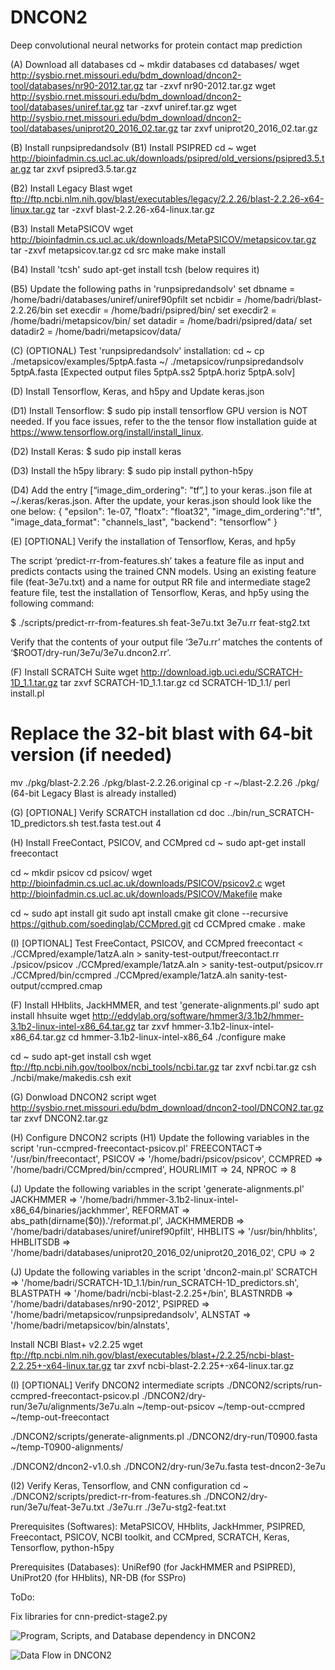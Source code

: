 # DNCON2
Deep convolutional neural networks for protein contact map prediction

(A) Download all databases
cd ~
mkdir databases
cd databases/
wget http://sysbio.rnet.missouri.edu/bdm_download/dncon2-tool/databases/nr90-2012.tar.gz
tar -zxvf nr90-2012.tar.gz
wget http://sysbio.rnet.missouri.edu/bdm_download/dncon2-tool/databases/uniref.tar.gz
tar -zxvf uniref.tar.gz 
wget http://sysbio.rnet.missouri.edu/bdm_download/dncon2-tool/databases/uniprot20_2016_02.tar.gz 
tar zxvf uniprot20_2016_02.tar.gz 

(B) Install runpsipredandsolv
(B1) Install PSIPRED
cd ~
wget http://bioinfadmin.cs.ucl.ac.uk/downloads/psipred/old_versions/psipred3.5.tar.gz
tar zxvf psipred3.5.tar.gz

(B2) Install Legacy Blast
wget ftp://ftp.ncbi.nlm.nih.gov/blast/executables/legacy/2.2.26/blast-2.2.26-x64-linux.tar.gz
tar -zxvf blast-2.2.26-x64-linux.tar.gz

(B3) Install MetaPSICOV
wget http://bioinfadmin.cs.ucl.ac.uk/downloads/MetaPSICOV/metapsicov.tar.gz
tar -zxvf metapsicov.tar.gz
cd src
make
make install

(B4) Install 'tcsh'
sudo apt-get install tcsh (below requires it)

(B5) Update the following paths in 'runpsipredandsolv'
set dbname = /home/badri/databases/uniref/uniref90pfilt
set ncbidir = /home/badri/blast-2.2.26/bin
set execdir = /home/badri/psipred/bin/
set execdir2 = /home/badri/metapsicov/bin/
set datadir = /home/badri/psipred/data/ 
set datadir2 = /home/badri/metapsicov/data/

(C) (OPTIONAL) Test 'runpsipredandsolv' installation:
cd ~
cp ./metapsicov/examples/5ptpA.fasta ~/
./metapsicov/runpsipredandsolv 5ptpA.fasta
[Expected output files 5ptpA.ss2 5ptpA.horiz 5ptpA.solv]

(D) Install Tensorflow, Keras, and h5py and Update keras.json

(D1) Install Tensorflow: 
$ sudo pip install tensorflow
GPU version is NOT needed. If you face issues, refer to the the tensor flow installation guide at https://www.tensorflow.org/install/install_linux.

(D2) Install Keras: $ sudo pip install keras

(D3) Install the h5py library: $ sudo pip install python-h5py

(D4) Add the entry [“image_dim_ordering": "tf”,] to your keras..json file at ~/.keras/keras.json. After the update, your keras.json should look like the one below:
{
    "epsilon": 1e-07,
    "floatx": "float32",
    "image_dim_ordering":"tf",
    "image_data_format": "channels_last",
    "backend": "tensorflow"
}

(E) [OPTIONAL] Verify the installation of Tensorflow, Keras, and hp5y

The script ‘predict-rr-from-features.sh’ takes a feature file as input and predicts contacts using the trained CNN models. Using an existing feature file (feat-3e7u.txt) and a name for output RR file and intermediate stage2 feature file, test the installation of Tensorflow, Keras, and hp5y using the following command:

$  ./scripts/predict-rr-from-features.sh feat-3e7u.txt 3e7u.rr feat-stg2.txt

Verify that the contents of your output file ‘3e7u.rr’ matches the contents of ‘$ROOT/dry-run/3e7u/3e7u.dncon2.rr’.

(F) Install SCRATCH Suite
wget http://download.igb.uci.edu/SCRATCH-1D_1.1.tar.gz
tar zxvf SCRATCH-1D_1.1.tar.gz
cd SCRATCH-1D_1.1/
perl install.pl
# Replace the 32-bit blast with 64-bit version (if needed)
mv ./pkg/blast-2.2.26 ./pkg/blast-2.2.26.original
cp -r ~/blast-2.2.26 ./pkg/ (64-bit Legacy Blast is already installed)

(G) [OPTIONAL] Verify SCRATCH installation
cd doc
../bin/run_SCRATCH-1D_predictors.sh test.fasta test.out 4

(H) Install FreeContact, PSICOV, and CCMpred
cd ~
sudo apt-get install freecontact

cd ~
mkdir psicov
cd psicov/
wget http://bioinfadmin.cs.ucl.ac.uk/downloads/PSICOV/psicov2.c
wget http://bioinfadmin.cs.ucl.ac.uk/downloads/PSICOV/Makefile
make

cd ~
sudo apt install git
sudo apt install cmake
git clone --recursive https://github.com/soedinglab/CCMpred.git
cd CCMpred
cmake .
make

(I) [OPTIONAL] Test FreeContact, PSICOV, and CCMpred
freecontact < ./CCMpred/example/1atzA.aln > sanity-test-output/freecontact.rr
./psicov/psicov ./CCMpred/example/1atzA.aln > sanity-test-output/psicov.rr
./CCMpred/bin/ccmpred ./CCMpred/example/1atzA.aln sanity-test-output/ccmpred.cmap


(F) Install HHblits, JackHMMER, and test 'generate-alignments.pl'
sudo apt install hhsuite
wget http://eddylab.org/software/hmmer3/3.1b2/hmmer-3.1b2-linux-intel-x86_64.tar.gz
tar zxvf hmmer-3.1b2-linux-intel-x86_64.tar.gz
cd hmmer-3.1b2-linux-intel-x86_64
./configure
make


cd ~
sudo apt-get install csh
wget ftp://ftp.ncbi.nih.gov/toolbox/ncbi_tools/ncbi.tar.gz
tar zxvf ncbi.tar.gz
csh
./ncbi/make/makedis.csh
exit

(G) Donwload DNCON2 script
wget http://sysbio.rnet.missouri.edu/bdm_download/dncon2-tool/DNCON2.tar.gz
tar zxvf DNCON2.tar.gz

(H) Configure DNCON2 scripts
(H1) Update the following variables in the script 'run-ccmpred-freecontact-psicov.pl'
FREECONTACT=> '/usr/bin/freecontact',
PSICOV    => '/home/badri/psicov/psicov',
CCMPRED   => '/home/badri/CCMpred/bin/ccmpred',
HOURLIMIT => 24,
NPROC     => 8

(J) Update the following variables in the script 'generate-alignments.pl' 
JACKHMMER   => '/home/badri/hmmer-3.1b2-linux-intel-x86_64/binaries/jackhmmer',
REFORMAT    => abs_path(dirname($0)).'/reformat.pl',
JACKHMMERDB => '/home/badri/databases/uniref/uniref90pfilt',
HHBLITS     => '/usr/bin/hhblits',
HHBLITSDB   => '/home/badri/databases/uniprot20_2016_02/uniprot20_2016_02',
CPU         => 2

(J) Update the following variables in the script 'dncon2-main.pl' 
	SCRATCH      => '/home/badri/SCRATCH-1D_1.1/bin/run_SCRATCH-1D_predictors.sh',
	BLASTPATH    => '/home/badri/ncbi-blast-2.2.25+/bin', 
	BLASTNRDB    => '/home/badri/databases/nr90-2012',
	PSIPRED      => '/home/badri/metapsicov/runpsipredandsolv',
	ALNSTAT      => '/home/badri/metapsicov/bin/alnstats',

Install NCBI Blast+ v2.2.25
wget ftp://ftp.ncbi.nlm.nih.gov/blast/executables/blast+/2.2.25/ncbi-blast-2.2.25+-x64-linux.tar.gz
tar zxvf ncbi-blast-2.2.25+-x64-linux.tar.gz 

(I) [OPTIONAL] Verify DNCON2 intermediate scripts
./DNCON2/scripts/run-ccmpred-freecontact-psicov.pl ./DNCON2/dry-run/3e7u/alignments/3e7u.aln ~/temp-out-psicov ~/temp-out-ccmpred ~/temp-out-freecontact

./DNCON2/scripts/generate-alignments.pl ./DNCON2/dry-run/T0900.fasta ~/temp-T0900-alignments/

./DNCON2/dncon2-v1.0.sh ./DNCON2/dry-run/3e7u.fasta test-dncon2-3e7u


(I2) Verify Keras, Tensorflow, and CNN configuration
cd ~
./DNCON2/scripts/predict-rr-from-features.sh ./DNCON2/dry-run/3e7u/feat-3e7u.txt ./3e7u.rr ./3e7u-stg2-feat.txt 





Prerequisites (Softwares):
MetaPSICOV, HHblits, JackHmmer, PSIPRED, Freecontact, PSICOV, NCBI toolkit, and CCMpred, SCRATCH, Keras, Tensorflow, python-h5py

Prerequisites (Databases):
UniRef90 (for JackHMMER and PSIPRED), UniProt20 (for HHblits), NR-DB (for SSPro)



ToDo:

Fix libraries for cnn-predict-stage2.py

![Program, Scripts, and Database dependency in DNCON2](https://github.com/multicom-toolbox/DNCON2/blob/master/dependency.PNG)

![Data Flow in DNCON2](https://github.com/multicom-toolbox/DNCON2/blob/master/dataflow.PNG)
